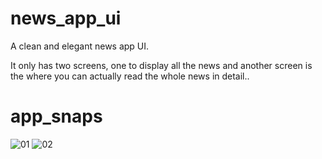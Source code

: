 # news_app_ui
A clean and elegant news app UI. 

It only has two screens, one to display all the news and another screen is the where you can actually read the whole news in detail..



# app_snaps
![01](https://user-images.githubusercontent.com/63596895/152181792-9300cfa5-67c4-4a28-ad21-e412c66b7ffa.jpg)
![02](https://user-images.githubusercontent.com/63596895/152181800-f302e68c-d65c-41e7-8774-da0d152c3b19.jpg)
